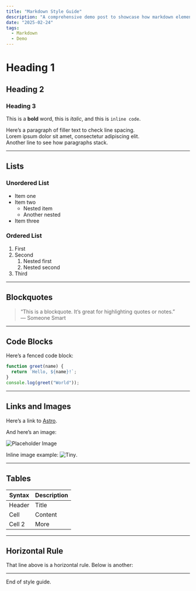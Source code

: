 ```yaml
---
title: "Markdown Style Guide"
description: "A comprehensive demo post to showcase how markdown elements render in the Astro blog."
date: "2025-02-24"
tags:
  - Markdown
  - Demo
---
```


# Heading 1

## Heading 2

### Heading 3

This is a **bold** word, this is _italic_, and this is `inline code`.

Here’s a paragraph of filler text to check line spacing.  
Lorem ipsum dolor sit amet, consectetur adipiscing elit.  
Another line to see how paragraphs stack.

---

## Lists

### Unordered List

- Item one
- Item two
  - Nested item
  - Another nested
- Item three

### Ordered List

1. First
2. Second
   1. Nested first
   2. Nested second
3. Third

---

## Blockquotes

> “This is a blockquote. It’s great for highlighting quotes or notes.”  
> — Someone Smart

---

## Code Blocks

Here’s a fenced code block:

```js
function greet(name) {
  return `Hello, ${name}!`;
}
console.log(greet("World"));
```

---

## Links and Images

Here’s a link to [Astro](https://astro.build).

And here’s an image:

![Placeholder Image](https://placehold.co/600x400?text=Astro+Blog)

Inline image example: ![Tiny](https://placehold.co/100x100).

---

## Tables

| Syntax | Description |
| ------ | ----------- |
| Header | Title       |
| Cell   | Content     |
| Cell 2 | More        |

---

## Horizontal Rule

That line above is a horizontal rule.
Below is another:

---

End of style guide.
